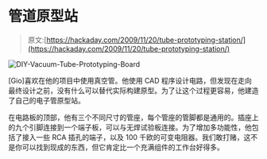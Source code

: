 # 管道原型站

> 原文:[https://hackaday.com/2009/11/20/tube-prototyping-station/](https://hackaday.com/2009/11/20/tube-prototyping-station/)

![](../Images/0b4c92edc1c08c052bfde1d401759181.png "DIY-Vacuum-Tube-Prototyping-Board")

[Gio]喜欢在他的项目中使用真空管。他使用 CAD 程序设计电路，但发现在走向最终设计之前，没有什么可以替代实际构建原型。为了让这个过程更容易，他建造了自己的电子管原型站。

在电路板的顶部，他有三个不同尺寸的管座，每个管座的管脚都是通用的。插座上的九个引脚连接到一个端子板，可以与无焊试验板连接。为了增加多功能性，他包括了接入一些 RCA 插孔的端子，以及 100 千欧的可变电阻器。我们敢打赌，这不是你可以找到现成的东西，但它肯定比一个充满组件的工作台好得多。